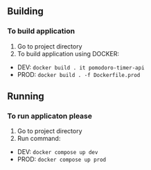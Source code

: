 ## Building
### To build application

1. Go to project directory
2. To build application using DOCKER:
  - DEV: `docker build . it pomodoro-timer-api`
  - PROD: `docker build . -f Dockerfile.prod`

## Running
### To run applicaton please

1. Go to project directory
2. Run command:
  - DEV: `docker compose up dev`
  - PROD: `docker compose up prod`
